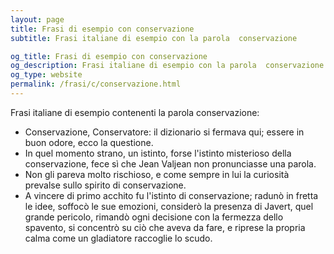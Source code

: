 ```yaml
---
layout: page
title: Frasi di esempio con conservazione 
subtitle: Frasi italiane di esempio con la parola  conservazione

og_title: Frasi di esempio con conservazione 
og_description: Frasi italiane di esempio con la parola  conservazione
og_type: website
permalink: /frasi/c/conservazione.html
---
```


Frasi italiane di esempio contenenti la parola conservazione:


- Conservazione, Conservatore: il dizionario si fermava qui; essere in buon odore, ecco la questione.
- In quel momento strano, un istinto, forse l'istinto misterioso della conservazione, fece sì che Jean Valjean non pronunciasse una parola.
- Non gli pareva molto rischioso, e come sempre in lui la curiosità prevalse sullo spirito di conservazione.
- A vincere di primo acchito fu l'istinto di conservazione; radunò in fretta le idee, soffocò le sue emozioni, considerò la presenza di Javert, quel grande pericolo, rimandò ogni decisione con la fermezza dello spavento, si concentrò su ciò che aveva da fare, e riprese la propria calma come un gladiatore raccoglie lo scudo.

